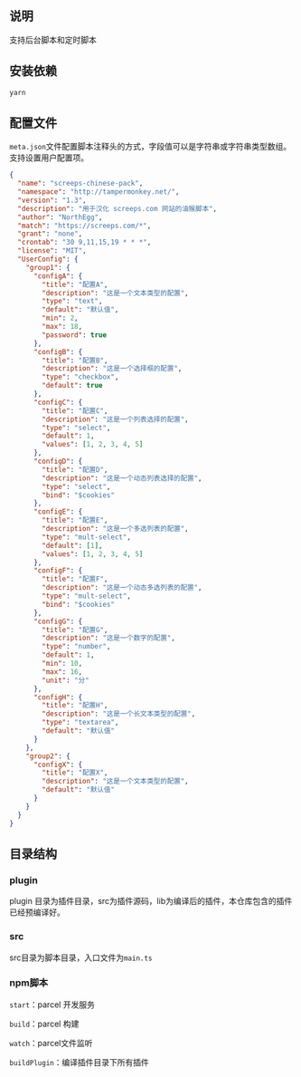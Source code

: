 ## 说明
支持后台脚本和定时脚本

## 安装依赖

```bash
yarn
```

## 配置文件

`meta.json`文件配置脚本注释头的方式，字段值可以是字符串或字符串类型数组。支持设置用户配置项。

```json
{
  "name": "screeps-chinese-pack",
  "namespace": "http://tampermonkey.net/",
  "version": "1.3",
  "description": "用于汉化 screeps.com 网站的油猴脚本",
  "author": "NorthEgg",
  "match": "https://screeps.com/*",
  "grant": "none",
  "crontab": "30 9,11,15,19 * * *",
  "license": "MIT",
  "UserConfig": {
    "group1": {
      "configA": {
        "title": "配置A",
        "description": "这是一个文本类型的配置",
        "type": "text",
        "default": "默认值",
        "min": 2,
        "max": 18,
        "password": true
      },
      "configB": {
        "title": "配置B",
        "description": "这是一个选择框的配置",
        "type": "checkbox",
        "default": true
      },
      "configC": {
        "title": "配置C",
        "description": "这是一个列表选择的配置",
        "type": "select",
        "default": 1,
        "values": [1, 2, 3, 4, 5]
      },
      "configD": {
        "title": "配置D",
        "description": "这是一个动态列表选择的配置",
        "type": "select",
        "bind": "$cookies"
      },
      "configE": {
        "title": "配置E",
        "description": "这是一个多选列表的配置",
        "type": "mult-select",
        "default": [1],
        "values": [1, 2, 3, 4, 5]
      },
      "configF": {
        "title": "配置F",
        "description": "这是一个动态多选列表的配置",
        "type": "mult-select",
        "bind": "$cookies"
      },
      "configG": {
        "title": "配置G",
        "description": "这是一个数字的配置",
        "type": "number",
        "default": 1,
        "min": 10,
        "max": 16,
        "unit": "分"
      },
      "configH": {
        "title": "配置H",
        "description": "这是一个长文本类型的配置",
        "type": "textarea",
        "default": "默认值"
      }
    },
    "group2": {
      "configX": {
        "title": "配置X",
        "description": "这是一个文本类型的配置",
        "default": "默认值"
      }
    }
  }
}
```

## 目录结构

### plugin 

plugin 目录为插件目录，src为插件源码，lib为编译后的插件，本仓库包含的插件已经预编译好。

### src

src目录为脚本目录，入口文件为`main.ts`

### npm脚本

`start`：parcel 开发服务

`build`：parcel 构建

`watch`：parcel文件监听

`buildPlugin`：编译插件目录下所有插件
